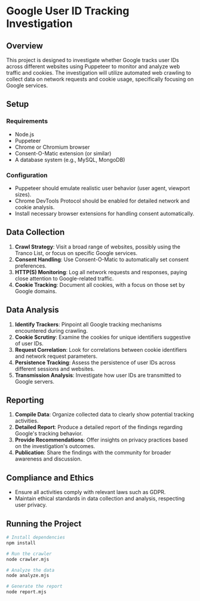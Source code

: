 # Google User ID Tracking Investigation

## Overview

This project is designed to investigate whether Google tracks user IDs across different websites using Puppeteer to monitor and analyze web traffic and cookies. The investigation will utilize automated web crawling to collect data on network requests and cookie usage, specifically focusing on Google services.

## Setup

### Requirements

- Node.js
- Puppeteer
- Chrome or Chromium browser
- Consent-O-Matic extension (or similar)
- A database system (e.g., MySQL, MongoDB)

### Configuration

- Puppeteer should emulate realistic user behavior (user agent, viewport sizes).
- Chrome DevTools Protocol should be enabled for detailed network and cookie analysis.
- Install necessary browser extensions for handling consent automatically.

## Data Collection

1. **Crawl Strategy**: Visit a broad range of websites, possibly using the Tranco List, or focus on specific Google services.
2. **Consent Handling**: Use Consent-O-Matic to automatically set consent preferences.
3. **HTTP(S) Monitoring**: Log all network requests and responses, paying close attention to Google-related traffic.
4. **Cookie Tracking**: Document all cookies, with a focus on those set by Google domains.

## Data Analysis

1. **Identify Trackers**: Pinpoint all Google tracking mechanisms encountered during crawling.
2. **Cookie Scrutiny**: Examine the cookies for unique identifiers suggestive of user IDs.
3. **Request Correlation**: Look for correlations between cookie identifiers and network request parameters.
4. **Persistence Tracking**: Assess the persistence of user IDs across different sessions and websites.
5. **Transmission Analysis**: Investigate how user IDs are transmitted to Google servers.

## Reporting

1. **Compile Data**: Organize collected data to clearly show potential tracking activities.
2. **Detailed Report**: Produce a detailed report of the findings regarding Google's tracking behavior.
3. **Provide Recommendations**: Offer insights on privacy practices based on the investigation's outcomes.
4. **Publication**: Share the findings with the community for broader awareness and discussion.

## Compliance and Ethics

- Ensure all activities comply with relevant laws such as GDPR.
- Maintain ethical standards in data collection and analysis, respecting user privacy.

## Running the Project

```bash
# Install dependencies
npm install

# Run the crawler
node crawler.mjs

# Analyze the data
node analyze.mjs

# Generate the report
node report.mjs
